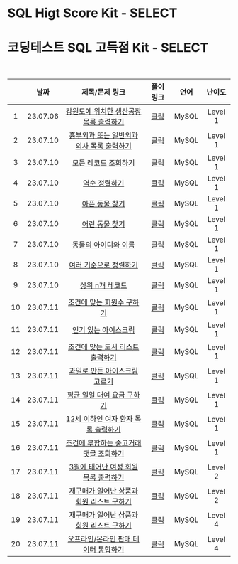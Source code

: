 # SQL Higt Score Kit - SELECT
# 코딩테스트 SQL 고득점 Kit - SELECT

<br>

||날짜|제목/문제 링크|풀이 링크|언어|난이도|
|:---:|:---:|:---:|:---:|:---:|:---:|
|1|23.07.06|[강원도에 위치한 생산공장 목록 출력하기](https://school.programmers.co.kr/learn/courses/30/lessons/131112?language=mysql)|[클릭](./solution/select_Gangwon-do_factory_list.sql)|MySQL|Level 1|
|2|23.07.10|[흉부외과 또는 일반외과 의사 목록 출력하기](https://school.programmers.co.kr/learn/courses/30/lessons/132203?language=mysql)|[클릭](./solution/select_cs_or_gs_doctor.sql)|MySQL|Level 1|
|3|23.07.10|[모든 레코드 조회하기](https://school.programmers.co.kr/learn/courses/30/lessons/59034?language=mysql)|[클릭](./solution/select_all_record.sql)|MySQL|Level 1|
|4|23.07.10|[역순 정렬하기](https://school.programmers.co.kr/learn/courses/30/lessons/59035?language=mysql)|[클릭](./solution/sort_reverse.sql)|MySQL|Level 1|
|5|23.07.10|[아픈 동물 찾기](https://school.programmers.co.kr/learn/courses/30/lessons/59036?language=mysql)|[클릭](./solution/find_sick_animal.sql)|MySQL|Level 1|
|6|23.07.10|[어린 동물 찾기](https://school.programmers.co.kr/learn/courses/30/lessons/59037?language=mysql)|[클릭](./solution/find_young_animal.sql)|MySQL|Level 1|
|7|23.07.10|[동물의 아이디와 이름](https://school.programmers.co.kr/learn/courses/30/lessons/59403?language=mysql)|[클릭](./solution/animal_id_and_name.sql)|MySQL|Level 1|
|8|23.07.10|[여러 기준으로 정렬하기](https://school.programmers.co.kr/learn/courses/30/lessons/59404?language=mysql)|[클릭](./solution/sort_multiple_criteria.sql)|MySQL|Level 1|
|9|23.07.10|[상위 n개 레코드](https://school.programmers.co.kr/learn/courses/30/lessons/59405?language=mysql)|[클릭](./solution/top_n_record.sql)|MySQL|Level 1|
|10|23.07.11|[조건에 맞는 회원수 구하기](https://school.programmers.co.kr/learn/courses/30/lessons/131535?language=mysql)|[클릭](./solution/count_user.sql)|MySQL|Level 1|
|11|23.07.11|[인기 있는 아이스크림](https://school.programmers.co.kr/learn/courses/30/lessons/133024?language=mysql)|[클릭](./solution/popular_icecream.sql)|MySQL|Level 1|
|12|23.07.11|[조건에 맞는 도서 리스트 출력하기](https://school.programmers.co.kr/learn/courses/30/lessons/144853?language=mysql)|[클릭](./solution/select_book_list.sql)|MySQL|Level 1|
|13|23.07.11|[과일로 만든 아이스크림 고르기](https://school.programmers.co.kr/learn/courses/30/lessons/133025?language=mysql)|[클릭](./solution/choose_fruit_icecream.sql)|MySQL|Level 1|
|14|23.07.11|[평균 일일 대여 요금 구하기](https://school.programmers.co.kr/learn/courses/30/lessons/151136?language=mysql)|[클릭](./solution/average_fee.sql)|MySQL|Level 1|
|15|23.07.11|[12세 이하인 여자 환자 목록 출력하기](https://school.programmers.co.kr/learn/courses/30/lessons/132201?language=mysql)|[클릭](./solution/select_female_under_12_patient.sql)|MySQL|Level 1|
|16|23.07.11|[조건에 부합하는 중고거래 댓글 조회하기](https://school.programmers.co.kr/learn/courses/30/lessons/164673?language=mysql)|[클릭](./solution/select_reply.sql)|MySQL|Level 1|
|17|23.07.11|[3월에 태어난 여성 회원 목록 출력하기](https://school.programmers.co.kr/learn/courses/30/lessons/131120?language=mysql)|[클릭](./solution/select_birth_march_female.sql)|MySQL|Level 2|
|18|23.07.11|[재구매가 일어난 상품과 회원 리스트 구하기](https://school.programmers.co.kr/learn/courses/30/lessons/131536?language=mysql)|[클릭](./solution/select_repurchase_user.sql)|MySQL|Level 2|
|19|23.07.11|[재구매가 일어난 상품과 회원 리스트 구하기](https://school.programmers.co.kr/learn/courses/30/lessons/131118?language=mysql)|[클릭](./solution/select_seoul_restaurant.sql)|MySQL|Level 4|
|20|23.07.11|[오프라인/온라인 판매 데이터 통합하기](https://school.programmers.co.kr/learn/courses/30/lessons/131537?language=mysql)|[클릭](./solution/integrate_offline_online_sales.sql)|MySQL|Level 4|